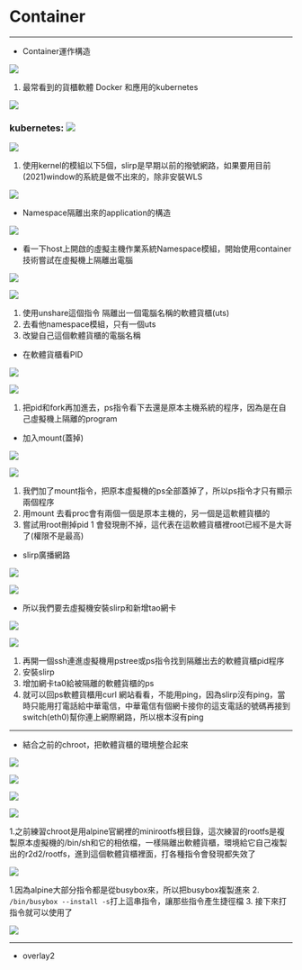 # Container 
---

* Container運作構造

![](https://i.imgur.com/fcArdf3.png)

1. 最常看到的貨櫃軟體 Docker 和應用的kubernetes

![](https://i.imgur.com/Jpd05UG.png)

### kubernetes: ![](https://i.imgur.com/ewQPcx9.png)

![](https://i.imgur.com/9IRq7oe.png)

1. 使用kernel的模組以下5個，slirp是早期以前的撥號網路，如果要用目前(2021)window的系統是做不出來的，除非安裝WLS

![](https://i.imgur.com/wKRTnGJ.png)

* Namespace隔離出來的application的構造

![](https://i.imgur.com/MZYbeKY.png)

*  看一下host上開啟的虛擬主機作業系統Namespace模組，開始使用container技術嘗試在虛擬機上隔離出電腦

![](https://i.imgur.com/Eoeos26.png)

![](https://i.imgur.com/x9nJUbj.png)

1. 使用unshare這個指令 隔離出一個電腦名稱的軟體貨櫃(uts)
2. 去看他namespace模組，只有一個uts
3. 改變自己這個軟體貨櫃的電腦名稱

* 在軟體貨櫃看PID

![](https://i.imgur.com/TrUihX0.png)


![](https://i.imgur.com/EnvNXuJ.png)

1. 把pid和fork再加進去，ps指令看下去還是原本主機系統的程序，因為是在自己虛擬機上隔離的program

* 加入mount(蓋掉)

![](https://i.imgur.com/HE6pk9C.png)

![](https://i.imgur.com/pvCdKjS.png)

1. 我們加了mount指令，把原本虛擬機的ps全部蓋掉了，所以ps指令才只有顯示兩個程序
2. 用mount 去看proc會有兩個一個是原本主機的，另一個是這軟體貨櫃的
3. 嘗試用root刪掉pid 1 會發現刪不掉，這代表在這軟體貨櫃裡root已經不是大哥了(權限不是最高)

* slirp廣播網路

![](https://i.imgur.com/GgF2o4P.png)

![](https://i.imgur.com/9Ez8Pag.png)

* 所以我們要去虛擬機安裝slirp和新增tao網卡

![](https://i.imgur.com/x0EhD5N.png)

![](https://i.imgur.com/PLUpY9C.png)

1. 再開一個ssh連進虛擬機用pstree或ps指令找到隔離出去的軟體貨櫃pid程序
2. 安裝slirp
3. 增加網卡ta0給被隔離的軟體貨櫃的ps 
4. 就可以回ps軟體貨櫃用curl 網站看看，不能用ping，因為slirp沒有ping，當時只能用打電話給中華電信，中華電信有個網卡接你的這支電話的號碼再接到switch(eth0)幫你連上網際網路，所以根本沒有ping 

---

* 結合之前的chroot，把軟體貨櫃的環境整合起來

![](https://i.imgur.com/RaDJvyC.png)

![](https://i.imgur.com/972saqX.png)

![](https://i.imgur.com/1kDTBsP.png)

![](https://i.imgur.com/46S97Xk.png)

1.之前練習chroot是用alpine官網裡的minirootfs根目錄，這次練習的rootfs是複製原本虛擬機的/bin/sh和它的相依檔，一樣隔離出軟體貨櫃，環境給它自己複製出的r2d2/rootfs，進到這個軟體貨櫃裡面，打各種指令會發現都失效了

![](https://i.imgur.com/yuLWB3g.png)

1.因為alpine大部分指令都是從busybox來，所以把busybox複製進來 
2. `/bin/busybox --install -s`打上這串指令，讓那些指令產生捷徑檔
3. 接下來打指令就可以使用了

![](https://i.imgur.com/hTqV0Ln.png)

---

* overlay2




